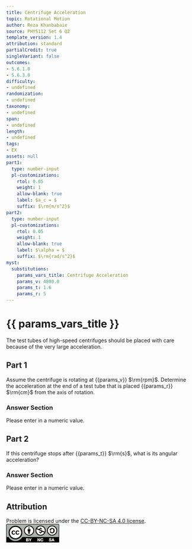 ```yaml
---
title: Centrifuge Acceleration
topic: Rotational Motion
author: Reza Khanbabaie
source: PHYS112 Set 6 Q2
template_version: 1.4
attribution: standard
partialCredit: true
singleVariant: false
outcomes:
- 5.6.1.0
- 5.6.3.0
difficulty:
- undefined
randomization:
- undefined
taxonomy:
- undefined
span:
- undefined
length:
- undefined
tags:
- EX
assets: null
part1:
  type: number-input
  pl-customizations:
    rtol: 0.05
    weight: 1
    allow-blank: true
    label: $a_c = $
    suffix: $\rm{m/s^2}$
part2:
  type: number-input
  pl-customizations:
    rtol: 0.05
    weight: 1
    allow-blank: true
    label: $\alpha = $
    suffix: $\rm{rad/s^2}$
myst:
  substitutions:
    params_vars_title: Centrifuge Acceleration
    params_v: 4800.0
    params_t: 1.6
    params_r: 5
---
```

# {{ params_vars_title }}
The test tubes of high-speed centrifuges should be placed with care because of the very large acceleration.

## Part 1

Assume the centrifuge is rotating at {{params_v}} $\rm{rpm}$. Determine the acceleration at the end of a test tube that is placed {{params_r}} $\rm{cm}$ from the axis of rotation.

### Answer Section

Please enter in a numeric value.

## Part 2

If this centrifuge stops after {{params_t}} $\rm{s}$, what is its angular acceleration?

### Answer Section

Please enter in a numeric value.

## Attribution

Problem is licensed under the [CC-BY-NC-SA 4.0 license](https://creativecommons.org/licenses/by-nc-sa/4.0/).<br> ![The Creative Commons 4.0 license requiring attribution-BY, non-commercial-NC, and share-alike-SA license.](https://raw.githubusercontent.com/firasm/bits/master/by-nc-sa.png)